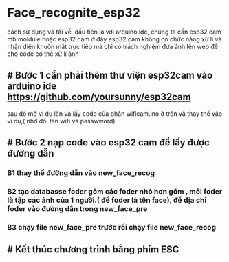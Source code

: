 # Face_recognite_esp32
cách sử dụng và tải về, đầu tiên là với arduino ide, chúng ta cần esp32 cam mb moldule hoặc esp32 cam  ở đây esp32 cam không có chức năng xử lí và nhận diện khuôn mặt trực tiếp mà chỉ có trách nghiệm đưa ảnh lên web để cho code có thể xử lí ảnh
## # Bước 1 cần phải thêm thư viện esp32cam vào arduino ide https://github.com/yoursunny/esp32cam
sau đó mở ví dụ lên và lấy code của phần wificam.ino ở trên  và thay thế vào ví dụ,( nhớ đổi tên wifi và passwword)
## # Bước 2 nạp code vào esp32 cam để lấy được đường dẫn 
### B1 thay thế đường dẫn vào new_face_recog
### B2 tạo databasse foder gồm các foder nhỏ hơn gồm  , mỗi foder là tập các ảnh của 1 người.( để foder là tên face), để địa  chỉ foder vào đường dẫn trong  new_face_pre
### B3 chạy file new_face_pre trước rồi chạy file new_face_recog
## # Kết thúc chương trình bằng phím ESC
